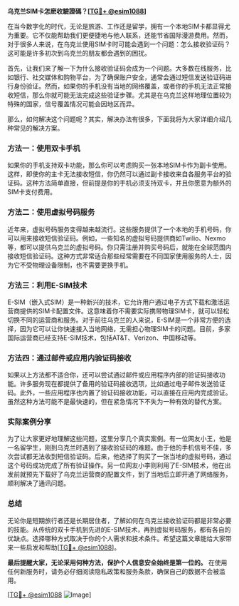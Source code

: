 **乌克兰SIM卡怎麽收驗證碼？[[TG💪+ @esim1088](https://t.me/s/esim1088)]**

在当今数字化的时代，无论是旅游、工作还是留学，拥有一个本地SIM卡都显得尤为重要。它不仅能帮助我们更便捷地与他人联系，还能节省国际漫游费用。然而，对于很多人来说，在乌克兰使用SIM卡时可能会遇到一个问题：怎么接收验证码？这可能是许多初次到乌克兰的朋友都会遇到的困扰。

首先，让我们来了解一下为什么接收验证码会成为一个问题。大多数在线服务，比如银行、社交媒体和购物平台，为了确保账户安全，通常会通过短信发送验证码进行身份验证。然而，如果你的手机没有当地的网络覆盖，或者你的手机无法正常接收短信，那么你就可能无法完成这些验证步骤。尤其是在乌克兰这样地理位置较为特殊的国家，信号覆盖情况可能会因地区而异。

那么，如何解决这个问题呢？其实，解决办法有很多，下面我将为大家详细介绍几种常见的解决方案。

### 方法一：使用双卡手机

如果你的手机支持双卡功能，那么你可以考虑购买一张本地SIM卡作为副卡使用。这样，即使你的主卡无法接收短信，你仍然可以通过副卡接收来自各服务平台的验证码。这种方法简单直接，但前提是你的手机必须支持双卡，并且你愿意为额外的SIM卡支付费用。

### 方法二：使用虚拟号码服务

近年来，虚拟号码服务变得越来越流行。这些服务提供了一个本地的手机号码，你可以用来接收短信验证码。例如，一些知名的虚拟号码提供商如Twilio、Nexmo等，都可以提供乌克兰的虚拟号码。你只需注册并购买号码后，就能在全球范围内接收短信验证码。这种方式非常适合那些经常需要在不同国家使用服务的人士，因为它不受物理设备限制，也不需要更换手机。

### 方法三：利用E-SIM技术

E-SIM（嵌入式SIM）是一种新兴的技术，它允许用户通过电子方式下载和激活运营商提供的SIM卡配置文件。这意味着你不需要实际携带物理SIM卡，就可以轻松切换不同的运营商和服务。对于前往乌克兰的人来说，E-SIM是一个非常方便的选择，因为它可以让你快速接入当地网络，无需担心物理SIM卡的问题。目前，多家国际运营商已经支持E-SIM技术，包括AT&T、Verizon、中国移动等。

### 方法四：通过邮件或应用内验证码接收

如果以上方法都不适合你，还可以尝试通过邮件或应用程序内部的验证码接收功能。许多服务现在都提供了备用的验证码接收选项，比如通过电子邮件发送验证码。此外，一些应用程序也内置了验证码接收功能，可以直接在应用内完成验证。虽然这种方法可能不是最快速的，但在紧急情况下不失为一种有效的替代方案。

### 实际案例分享

为了让大家更好地理解这些问题，这里分享几个真实案例。有一位网友小王，他是一名留学生，刚到乌克兰时遇到了接收验证码的难题。由于他的手机信号不佳，多次尝试都无法收到短信验证码。后来，他选择了购买了一张当地的虚拟号码，通过这个号码成功完成了所有验证操作。另一位网友小李则利用了E-SIM技术，他在出发前就预先下载好了乌克兰运营商的配置文件，到了当地后立即开通了网络服务，顺利解决了通讯问题。

### 总结

无论你是短期旅行者还是长期居住者，了解如何在乌克兰接收验证码都是非常必要的技能。从传统的双卡手机到先进的E-SIM技术，再到虚拟号码服务，都有各自的优缺点。选择哪种方式取决于你的个人需求和技术条件。希望这篇文章能给大家带来一些启发和帮助[[TG💪+ @esim1088](https://t.me/s/esim1088)]。

**最后提醒大家，无论采用何种方法，保护个人信息安全始终是第一位的。** 在使用任何新服务时，请务必仔细阅读隐私政策和服务条款，确保自己的数据不会被滥用。

[[TG💪+ @esim1088](https://t.me/s/esim1088) ![Image](https://i.postimg.cc/4NQfJmqS/Snipaste-2025-05-13-00-14-12.png)]